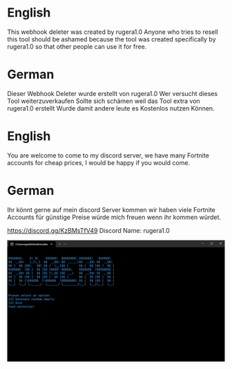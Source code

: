 # English
This webhook deleter was created by rugera1.0 Anyone who tries to resell this tool should be ashamed because the tool was created specifically by rugera1.0 so that other people can use it for free.

# German
Dieser Webhook Deleter wurde erstellt von rugera1.0 Wer  versucht dieses Tool weiterzuverkaufen Sollte sich schämen weil das Tool extra von rugera1.0 erstellt Wurde damit andere leute es Kostenlos nutzen Können.

# English
You are welcome to come to my discord server, we have many Fortnite accounts for cheap prices, I would be happy if you would come.


# German
Ihr könnt gerne auf mein discord Server kommen wir haben viele Fortnite Accounts für günstige Preise würde mich freuen wenn ihr kommen würdet.



https://discord.gg/KzBMsTfV49
Discord Name: rugera1.0

![image alt](https://github.com/rugera10/Email-Gen/blob/main/Screenshot%202025-02-06%20002802.png?raw=true)
